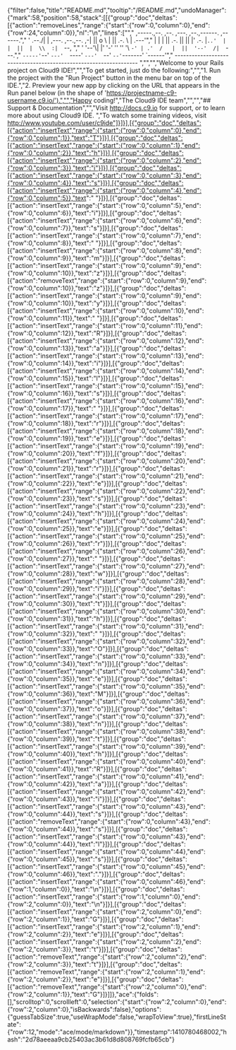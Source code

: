 {"filter":false,"title":"README.md","tooltip":"/README.md","undoManager":{"mark":58,"position":58,"stack":[[{"group":"doc","deltas":[{"action":"removeLines","range":{"start":{"row":0,"column":0},"end":{"row":24,"column":0}},"nl":"\n","lines":["","     ,-----.,--.                  ,--. ,---.   ,--.,------.  ,------.","    '  .--./|  | ,---. ,--.,--. ,-|  || o   \\  |  ||  .-.  \\ |  .---'","    |  |    |  || .-. ||  ||  |' .-. |`..'  |  |  ||  |  \\  :|  `--, ","    '  '--'\\|  |' '-' ''  ''  '\\ `-' | .'  /   |  ||  '--'  /|  `---.","     `-----'`--' `---'  `----'  `---'  `--'    `--'`-------' `------'","    ----------------------------------------------------------------- ","","","Welcome to your Rails project on Cloud9 IDE!","","To get started, just do the following:","","1. Run the project with the \"Run Project\" button in the menu bar on top of the IDE.","2. Preview your new app by clicking on the URL that appears in the Run panel below (in the shape of 'https://projectname-c9-username.c9.io/').","","Happy coding!","The Cloud9 IDE team","","","## Support & Documentation","","Visit http://docs.c9.io for support, or to learn more about using Cloud9 IDE. ","To watch some training videos, visit http://www.youtube.com/user/c9ide"]}]}],[{"group":"doc","deltas":[{"action":"insertText","range":{"start":{"row":0,"column":0},"end":{"row":0,"column":1}},"text":"T"}]}],[{"group":"doc","deltas":[{"action":"insertText","range":{"start":{"row":0,"column":1},"end":{"row":0,"column":2}},"text":"h"}]}],[{"group":"doc","deltas":[{"action":"insertText","range":{"start":{"row":0,"column":2},"end":{"row":0,"column":3}},"text":"i"}]}],[{"group":"doc","deltas":[{"action":"insertText","range":{"start":{"row":0,"column":3},"end":{"row":0,"column":4}},"text":"s"}]}],[{"group":"doc","deltas":[{"action":"insertText","range":{"start":{"row":0,"column":4},"end":{"row":0,"column":5}},"text":" "}]}],[{"group":"doc","deltas":[{"action":"insertText","range":{"start":{"row":0,"column":5},"end":{"row":0,"column":6}},"text":"i"}]}],[{"group":"doc","deltas":[{"action":"insertText","range":{"start":{"row":0,"column":6},"end":{"row":0,"column":7}},"text":"s"}]}],[{"group":"doc","deltas":[{"action":"insertText","range":{"start":{"row":0,"column":7},"end":{"row":0,"column":8}},"text":" "}]}],[{"group":"doc","deltas":[{"action":"insertText","range":{"start":{"row":0,"column":8},"end":{"row":0,"column":9}},"text":"m"}]}],[{"group":"doc","deltas":[{"action":"insertText","range":{"start":{"row":0,"column":9},"end":{"row":0,"column":10}},"text":"z"}]}],[{"group":"doc","deltas":[{"action":"removeText","range":{"start":{"row":0,"column":9},"end":{"row":0,"column":10}},"text":"z"}]}],[{"group":"doc","deltas":[{"action":"insertText","range":{"start":{"row":0,"column":9},"end":{"row":0,"column":10}},"text":"y"}]}],[{"group":"doc","deltas":[{"action":"insertText","range":{"start":{"row":0,"column":10},"end":{"row":0,"column":11}},"text":" "}]}],[{"group":"doc","deltas":[{"action":"insertText","range":{"start":{"row":0,"column":11},"end":{"row":0,"column":12}},"text":"R"}]}],[{"group":"doc","deltas":[{"action":"insertText","range":{"start":{"row":0,"column":12},"end":{"row":0,"column":13}},"text":"a"}]}],[{"group":"doc","deltas":[{"action":"insertText","range":{"start":{"row":0,"column":13},"end":{"row":0,"column":14}},"text":"i"}]}],[{"group":"doc","deltas":[{"action":"insertText","range":{"start":{"row":0,"column":14},"end":{"row":0,"column":15}},"text":"l"}]}],[{"group":"doc","deltas":[{"action":"insertText","range":{"start":{"row":0,"column":15},"end":{"row":0,"column":16}},"text":"s"}]}],[{"group":"doc","deltas":[{"action":"insertText","range":{"start":{"row":0,"column":16},"end":{"row":0,"column":17}},"text":" "}]}],[{"group":"doc","deltas":[{"action":"insertText","range":{"start":{"row":0,"column":17},"end":{"row":0,"column":18}},"text":"r"}]}],[{"group":"doc","deltas":[{"action":"insertText","range":{"start":{"row":0,"column":18},"end":{"row":0,"column":19}},"text":"e"}]}],[{"group":"doc","deltas":[{"action":"insertText","range":{"start":{"row":0,"column":19},"end":{"row":0,"column":20}},"text":"f"}]}],[{"group":"doc","deltas":[{"action":"insertText","range":{"start":{"row":0,"column":20},"end":{"row":0,"column":21}},"text":"r"}]}],[{"group":"doc","deltas":[{"action":"insertText","range":{"start":{"row":0,"column":21},"end":{"row":0,"column":22}},"text":"e"}]}],[{"group":"doc","deltas":[{"action":"insertText","range":{"start":{"row":0,"column":22},"end":{"row":0,"column":23}},"text":"s"}]}],[{"group":"doc","deltas":[{"action":"insertText","range":{"start":{"row":0,"column":23},"end":{"row":0,"column":24}},"text":"h"}]}],[{"group":"doc","deltas":[{"action":"insertText","range":{"start":{"row":0,"column":24},"end":{"row":0,"column":25}},"text":"e"}]}],[{"group":"doc","deltas":[{"action":"insertText","range":{"start":{"row":0,"column":25},"end":{"row":0,"column":26}},"text":"r"}]}],[{"group":"doc","deltas":[{"action":"insertText","range":{"start":{"row":0,"column":26},"end":{"row":0,"column":27}},"text":" "}]}],[{"group":"doc","deltas":[{"action":"insertText","range":{"start":{"row":0,"column":27},"end":{"row":0,"column":28}},"text":"w"}]}],[{"group":"doc","deltas":[{"action":"insertText","range":{"start":{"row":0,"column":28},"end":{"row":0,"column":29}},"text":"i"}]}],[{"group":"doc","deltas":[{"action":"insertText","range":{"start":{"row":0,"column":29},"end":{"row":0,"column":30}},"text":"t"}]}],[{"group":"doc","deltas":[{"action":"insertText","range":{"start":{"row":0,"column":30},"end":{"row":0,"column":31}},"text":"h"}]}],[{"group":"doc","deltas":[{"action":"insertText","range":{"start":{"row":0,"column":31},"end":{"row":0,"column":32}},"text":" "}]}],[{"group":"doc","deltas":[{"action":"insertText","range":{"start":{"row":0,"column":32},"end":{"row":0,"column":33}},"text":"O"}]}],[{"group":"doc","deltas":[{"action":"insertText","range":{"start":{"row":0,"column":33},"end":{"row":0,"column":34}},"text":"n"}]}],[{"group":"doc","deltas":[{"action":"insertText","range":{"start":{"row":0,"column":34},"end":{"row":0,"column":35}},"text":"e"}]}],[{"group":"doc","deltas":[{"action":"insertText","range":{"start":{"row":0,"column":35},"end":{"row":0,"column":36}},"text":"M"}]}],[{"group":"doc","deltas":[{"action":"insertText","range":{"start":{"row":0,"column":36},"end":{"row":0,"column":37}},"text":"o"}]}],[{"group":"doc","deltas":[{"action":"insertText","range":{"start":{"row":0,"column":37},"end":{"row":0,"column":38}},"text":"n"}]}],[{"group":"doc","deltas":[{"action":"insertText","range":{"start":{"row":0,"column":38},"end":{"row":0,"column":39}},"text":"t"}]}],[{"group":"doc","deltas":[{"action":"insertText","range":{"start":{"row":0,"column":39},"end":{"row":0,"column":40}},"text":"h"}]}],[{"group":"doc","deltas":[{"action":"insertText","range":{"start":{"row":0,"column":40},"end":{"row":0,"column":41}},"text":"R"}]}],[{"group":"doc","deltas":[{"action":"insertText","range":{"start":{"row":0,"column":41},"end":{"row":0,"column":42}},"text":"a"}]}],[{"group":"doc","deltas":[{"action":"insertText","range":{"start":{"row":0,"column":42},"end":{"row":0,"column":43}},"text":"i"}]}],[{"group":"doc","deltas":[{"action":"insertText","range":{"start":{"row":0,"column":43},"end":{"row":0,"column":44}},"text":"s"}]}],[{"group":"doc","deltas":[{"action":"removeText","range":{"start":{"row":0,"column":43},"end":{"row":0,"column":44}},"text":"s"}]}],[{"group":"doc","deltas":[{"action":"insertText","range":{"start":{"row":0,"column":43},"end":{"row":0,"column":44}},"text":"l"}]}],[{"group":"doc","deltas":[{"action":"insertText","range":{"start":{"row":0,"column":44},"end":{"row":0,"column":45}},"text":"s"}]}],[{"group":"doc","deltas":[{"action":"insertText","range":{"start":{"row":0,"column":45},"end":{"row":0,"column":46}},"text":"."}]}],[{"group":"doc","deltas":[{"action":"insertText","range":{"start":{"row":0,"column":46},"end":{"row":1,"column":0}},"text":"\n"}]}],[{"group":"doc","deltas":[{"action":"insertText","range":{"start":{"row":1,"column":0},"end":{"row":2,"column":0}},"text":"\n"}]}],[{"group":"doc","deltas":[{"action":"insertText","range":{"start":{"row":2,"column":0},"end":{"row":2,"column":1}},"text":"G"}]}],[{"group":"doc","deltas":[{"action":"insertText","range":{"start":{"row":2,"column":1},"end":{"row":2,"column":2}},"text":"e"}]}],[{"group":"doc","deltas":[{"action":"insertText","range":{"start":{"row":2,"column":2},"end":{"row":2,"column":3}},"text":"t"}]}],[{"group":"doc","deltas":[{"action":"removeText","range":{"start":{"row":2,"column":2},"end":{"row":2,"column":3}},"text":"t"}]}],[{"group":"doc","deltas":[{"action":"removeText","range":{"start":{"row":2,"column":1},"end":{"row":2,"column":2}},"text":"e"}]}],[{"group":"doc","deltas":[{"action":"removeText","range":{"start":{"row":2,"column":0},"end":{"row":2,"column":1}},"text":"G"}]}]]},"ace":{"folds":[],"scrolltop":0,"scrollleft":0,"selection":{"start":{"row":2,"column":0},"end":{"row":2,"column":0},"isBackwards":false},"options":{"guessTabSize":true,"useWrapMode":false,"wrapToView":true},"firstLineState":{"row":12,"mode":"ace/mode/markdown"}},"timestamp":1410780468002,"hash":"2d78aeeaa9cb25403ac3b61d8d808769fcfb65cb"}